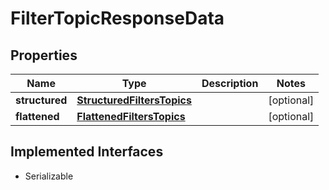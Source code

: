 

# FilterTopicResponseData


## Properties

Name | Type | Description | Notes
------------ | ------------- | ------------- | -------------
**structured** | [**StructuredFiltersTopics**](StructuredFiltersTopics.md) |  |  [optional]
**flattened** | [**FlattenedFiltersTopics**](FlattenedFiltersTopics.md) |  |  [optional]


## Implemented Interfaces

* Serializable


